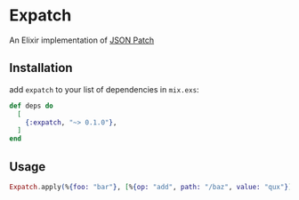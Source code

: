 # Expatch

An Elixir implementation of [JSON Patch](http://jsonpatch.com/)

## Installation

add `expatch` to your list of dependencies in `mix.exs`:

```elixir
def deps do
  [
    {:expatch, "~> 0.1.0"},
  ]
end
```

## Usage

```elixir
Expatch.apply(%{foo: "bar"}, [%{op: "add", path: "/baz", value: "qux"}])
```
